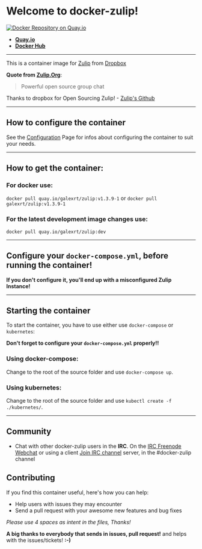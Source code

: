 # Welcome to docker-zulip!

[![Docker Repository on Quay.io](https://quay.io/repository/galexrt/zulip/status "Docker Repository on Quay.io")](https://quay.io/repository/galexrt/zulip)
* [**Quay.io**](https://quay.io/repository/galexrt/zulip)
* [**Docker Hub**](https://hub.docker.com/r/galexrt/zulip)

***

This is a container image for [Zulip](https://zulip.org) from [Dropbox](https://blogs.dropbox.com/tech/2015/09/open-sourcing-zulip-a-dropbox-hack-week-project/)

**Quote from [Zulip.Org](https://zulip.org)**:
> Powerful open source group chat

Thanks to dropbox for Open Sourcing Zulip! - [Zulip's Github](https://github.com/zulip/zulip)

***

## How to configure the container

See the [Configuration](https://github.com/Galexrt/docker-zulip/wiki/Configuration) Page for infos about configuring the container to suit your needs.

***

## How to get the container:
### For docker use:
`docker pull quay.io/galexrt/zulip:v1.3.9-1`
or
`docker pull galexrt/zulip:v1.3.9-1`

### For the latest development image changes use:
`docker pull quay.io/galexrt/zulip:dev`

***

## **Configure your `docker-compose.yml`, before running the container!**
**If you don't configure it, you'll end up with a misconfigured Zulip Instance!**

***

## Starting the container
To start the container, you have to use either use `docker-compose` or `kubernetes`:

**Don't forget to configure your `docker-compose.yml` properly!!**
### Using docker-compose:
Change to the root of the source folder and use `docker-compose up`.
### Using kubernetes:
Change to the root of the source folder and use `kubectl create -f ./kubernetes/`.

***

## Community

* Chat with other docker-zulip users in the **IRC**. On the [IRC Freenode Webchat](https://webchat.freenode.net) or using a client [Join IRC channel](irc://chat.freenode.net:6697/#docker-zulip) server, in the #docker-zulip channel

## Contributing

If you find this container useful, here's how you can help:

* Help users with issues they may encounter
* Send a pull request with your awesome new features and bug fixes

_Please use 4 spaces as intent in the files, Thanks!_

**A big thanks to everybody that sends in issues, pull request!** and helps with the issues/tickets! **:-)**
